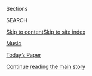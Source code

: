 <div id="app">

<div>

<div class="NYTAppHideMasthead css-zz1s19 e1suatyy0">

<div class="section css-ui9rw0 e1suatyy2">

<div class="css-11hrj97 er09x8g0">

<div class="css-6n7j50">

</div>

<span class="css-1dv1kvn">Sections</span>

<div class="css-10488qs">

<span class="css-1dv1kvn">SEARCH</span>

</div>

[Skip to content](#site-content)[Skip to site
index](#site-index)

</div>

<div id="masthead-section-label" class="css-1fnb9ct eaxe0e00">

[Music](https://www.nytimes.com/section/arts/music)

</div>

<div class="css-10698na e1huz5gh0">

</div>

</div>

<div id="masthead-bar-one" class="section hasLinks css-15hmgas e1csuq9d3">

<div class="css-uqyvli e1csuq9d0">

</div>

<div class="css-1uqjmks e1csuq9d1">

</div>

<div class="css-9e9ivx">

[](https://myaccount.nytimes.com/auth/login?response_type=cookie&client_id=vi)

</div>

<div class="css-1bvtpon e1csuq9d2">

[Today’s Paper](https://www.nytimes.com/section/todayspaper)

</div>

</div>

</div>

</div>

<div data-aria-hidden="false">

<div id="site-content" data-role="main">

<div id="top-wrapper" class="css-15p45cc eaca97t0" type="top">

<div id="top-slug" class="css-19x0jxb eaca97t1" hidden="">

Advertisement

</div>

[Continue reading the main
story](#after-top)

<div class="ad top-wrapper" style="text-align:center;height:100%;display:block;min-height:90px">

<div id="top" class="place-ad" data-position="top" data-size-key="top">

</div>

</div>

<div id="after-top">

</div>

</div>

<div id="collection-music" class="section css-15h4p1b e9abtgs0">

<div class="css-1j21atc e1svk9qx1">

<div class="css-fmiefx e1svk9qx2">

<div class="css-1hk7r2m eu54l5x0">

<div id="sponsor-wrapper" class="css-7a1pgi eaca97t0" type="sponsor" hidden="">

<div id="sponsor-slug" class="css-1l4mleb eaca97t1" hidden="">

Supported by

</div>

[Continue reading the main
story](#after-sponsor)

<div id="sponsor" class="ad sponsor-wrapper" style="text-align:left;height:100%;display:block">

</div>

<div id="after-sponsor">

</div>

</div>

</div>

### <span class="css-hue6tr ezz4tcd1">[Arts](/section/arts)</span>

</div>

<div class="css-nfcc9b e1svk9qx3">

<div class="css-vl9dhg e1svk9qx5">

<div class="css-1nrhkj6 e1svk9qx6">

# Music

<div class="follow-button-placeholder" data-collection-id="">

</div>

</div>

</div>

</div>

</div>

<div class="css-4svvz1 ekkqrpp0">

<div id="collection-highlights-container" class="section css-18l1u7x e46isfb1">

<div class="css-gfgt40 ekkqrpp1">

## Highlights

1.  ![<span class="css-1nk1g0h e1oaj3zl2"><span class="css-1dv1kvn">Credit</span>Andrew
    White/Parkwood Entertainment and Disney +, via Associated
    Press</span>](https://static01.nyt.com/images/2020/07/31/arts/31beyonce7/31beyonce7-videoLarge.jpg)
    
    <div class="css-10wtrbd">
    
    <div class="css-1dqkjed">
    
    [![](https://static01.nyt.com/images/2020/07/31/arts/31beyonce7/31beyonce7-thumbStandard.jpg)](/2020/07/31/arts/music/beyonce-black-is-king.html)
    
    </div>
    
    ## [Beyoncé’s ‘Black Is King’: Let’s Discuss](/2020/07/31/arts/music/beyonce-black-is-king.html)
    
    Six critics on the visual album rooted in her “Lion King”-inspired
    record “The Gift,” a grand statement of African-diaspora pride and
    creative
    power.
    
    <span class="css-me3p27"></span><span class="css-1dydysp e4e4i5l3"></span><span class="css-9voj2j">By
    <span class="css-1baulvz" itemprop="name">Jason Farago</span>,
    <span class="css-1baulvz" itemprop="name">Vanessa Friedman</span>,
    <span class="css-1baulvz" itemprop="name">Gia Kourlas</span>,
    <span class="css-1baulvz" itemprop="name">Wesley Morris</span>,
    <span class="css-1baulvz" itemprop="name">Jon Pareles</span> and
    <span class="css-1baulvz last-byline" itemprop="name">Salamishah
    Tillet</span></span>
    
    </div>

2.  ![<span class="css-1nk1g0h e1oaj3zl2"><span class="css-1dv1kvn">Credit</span>Blank
    Generation
    LLC</span>](https://static01.nyt.com/images/2020/08/02/arts/02blank-gen1/02blank-gen1-videoLarge.jpg)
    
    <div class="css-10wtrbd">
    
    <div class="css-1dqkjed">
    
    [![](https://static01.nyt.com/images/2020/08/02/arts/02blank-gen1/02blank-gen1-thumbStandard.jpg)](/2020/07/30/movies/blank-generation-amos-poe.html)
    
    </div>
    
    ## [His Film Is a Punk Classic, but the Credits Now Roll Without Him](/2020/07/30/movies/blank-generation-amos-poe.html)
    
    Amos Poe lost control of his documentary about the music scene that
    spawned artists like Blondie and Talking Heads after a dispute with
    Ivan Kral, the guitarist who made the movie with
    him.
    
    <span class="css-me3p27"></span><span class="css-1dydysp e4e4i5l3"></span><span class="css-9voj2j">By
    <span class="css-1baulvz last-byline" itemprop="name">Cara
    Buckley</span></span>
    
    </div>

3.  1.  ![<span class="css-1nk1g0h e1oaj3zl2"><span class="css-1dv1kvn">Credit</span>Monika
        Rittershaus/Salzburger
        Festspiele</span>](https://static01.nyt.com/images/2020/08/02/arts/02Salzburg-preview-1/merlin_174868050_10b64ef7-0f15-43b1-8024-0197fd429525-videoLarge.jpg)
        
        <div class="css-10wtrbd">
        
        ## [Opera Goes On in Salzburg, With Lots and Lots of Testing](/2020/07/31/arts/music/salzburg-festival-coronavirus-cosi.html)
        
        <div class="css-ajkwsy">
        
        [![](https://static01.nyt.com/images/2020/08/02/arts/02Salzburg-preview-1/02Salzburg-preview-1-thumbStandard.jpg)](/2020/07/31/arts/music/salzburg-festival-coronavirus-cosi.html)
        
        </div>
        
        The Salzburg Festival is unfolding its abbreviated centennial
        season with an elaborate coronavirus protection
        plan.
        
        <span class="css-me3p27"></span><span class="css-1dydysp e4e4i5l3"></span><span class="css-9voj2j">By
        <span class="css-1baulvz last-byline" itemprop="name">Ben
        Miller</span></span>
        
        </div>
    
    2.  ![<span class="css-1nk1g0h e1oaj3zl2"><span class="css-1dv1kvn">Credit</span></span>](https://static01.nyt.com/images/2020/07/02/arts/music/DOAS-phoebe-onsite/DOAS-phoebe-onsite-videoLarge-v2.jpg)
        
        <div class="css-10wtrbd">
        
        ### Diary of a Song
        
        ## [How Phoebe Bridgers (Begrudgingly) Writes a Rock Song](/2020/07/30/arts/music/phoebe-bridgers-kyoto.html)
        
        <div class="css-ajkwsy">
        
        [![](https://static01.nyt.com/images/2020/07/02/arts/music/DOAS-phoebe-onsite/DOAS-phoebe-onsite-thumbStandard.jpg)](/2020/07/30/arts/music/phoebe-bridgers-kyoto.html)
        
        </div>
        
        The singer and songwriter prefers a ballad. But collaborators
        yanked her out of her comfort zone for “Kyoto,” a breakout from
        her latest acclaimed album. Here’s how she made
        it.
        
        <span class="css-me3p27"></span><span class="css-1dydysp e4e4i5l3"></span><span class="css-9voj2j">By
        <span class="css-1baulvz last-byline" itemprop="name">Joe
        Coscarelli</span></span>
        
        </div>

</div>

</div>

<div id="mid1-wrapper" class="css-1mn4oms eaca97t0" type="rank">

<div id="mid1-slug" class="css-1tag3rd eaca97t1">

Advertisement

</div>

[Continue reading the main
story](#after-mid1)

<div id="mid1" class="ad mid1-wrapper" style="text-align:center;height:100%;display:block">

</div>

<div id="after-mid1">

</div>

</div>

<div class="section 5-band css-jhqenn ep7jkp60">

## [Classical Music](/spotlight/classical-music-reviews)

[More in Classical Music
    »](/spotlight/classical-music-reviews)

1.  ![<span class="css-1hhnwbi e1oaj3zl2"><span class="css-1dv1kvn">Credit</span>Travis
    Matthews</span>](https://static01.nyt.com/images/2020/07/30/arts/30wkd-arts-roundup-pop/30wkd-arts-roundup-pop-videoLarge-v2.jpg)
    
    <div class="css-10wtrbd">
    
    ## [7 Things to Do This Weekend](/2020/07/30/arts/things-to-do-weekend-coronavirus.html)
    
    How can you get your cultural fix when many arts institutions remain
    closed? Our writers offer suggestions for what to listen to and
    watch.
    
    <span class="css-me3p27"></span>
    
    </div>

2.  ![<span class="css-1hhnwbi e1oaj3zl2"><span class="css-1dv1kvn">Credit</span>Justin
    T. Gellerson for The New York
    Times</span>](https://static01.nyt.com/images/2020/07/30/fashion/30WITH-RENEEFLEMING-1/30WITH-RENEEFLEMING-1-videoLarge-v2.jpg)
    
    <div class="css-10wtrbd">
    
    ## [Renée Fleming, Songbird in Seclusion](/2020/07/30/style/maureen-dowd-renee-fleming.html)
    
    America’s top soprano will return to the Met stage in 2022, starring
    in a new opera based on “The Hours,” by Michael
    Cunningham.
    
    <span class="css-me3p27"></span><span class="css-1dydysp e4e4i5l3"></span><span class="css-9voj2j">By
    <span class="css-1baulvz last-byline" itemprop="name">Maureen
    Dowd</span></span>
    
    </div>

3.  ![<span class="css-1hhnwbi e1oaj3zl2"><span class="css-1dv1kvn">Credit</span>Sabrina
    Santiago for The New York
    Times</span>](https://static01.nyt.com/images/2020/08/02/arts/02recently-viewed/02recently-viewed-videoLarge.jpg)
    
    <div class="css-10wtrbd">
    
    ## [Angel Blue’s Weekend: Watching ‘Porgy and Bess’ and Keeping the Faith](/2020/07/28/arts/music/angel-blue-favorites.html)
    
    The soprano is taking her version of a breather as she coaches
    students, hosts a web talk show and savors time with her
    family.
    
    <span class="css-me3p27"></span><span class="css-1dydysp e4e4i5l3"></span><span class="css-9voj2j">By
    <span class="css-1baulvz last-byline" itemprop="name">Kathryn
    Shattuck</span></span>
    
    </div>

4.  ![<span class="css-1hhnwbi e1oaj3zl2"><span class="css-1dv1kvn">Credit</span>Scott
    Dudelson/Getty
    Images</span>](https://static01.nyt.com/images/2020/07/29/arts/28silkroad-1/merlin_167834013_bb1938c2-53d3-488e-8433-37fe40396d86-videoLarge.jpg)
    
    <div class="css-10wtrbd">
    
    ## [Rhiannon Giddens to Lead Silkroad’s Musical Explorations](/2020/07/28/arts/music/rhiannon-giddens-silkroad.html)
    
    A folk virtuoso will be the artistic director of the cross-cultural
    exchange organization founded by Yo-Yo
    Ma.
    
    <span class="css-me3p27"></span><span class="css-1dydysp e4e4i5l3"></span><span class="css-9voj2j">By
    <span class="css-1baulvz last-byline" itemprop="name">Zachary
    Woolfe</span></span>
    
    </div>

5.  ![<span class="css-1hhnwbi e1oaj3zl2"><span class="css-1dv1kvn">Credit</span>Odd
    Andersen/Agence France-Presse, via Getty
    Images</span>](https://static01.nyt.com/images/2020/07/25/arts/24barenboim-1/24barenboim-1-videoLarge-v2.jpg)
    
    <div class="css-10wtrbd">
    
    ## [Barenboim and Elgar: A Musical Love Story Continues](/2020/07/24/arts/music/barenboim-elgar.html)
    
    A fifth album in Daniel Barenboim’s Elgar cycle with the
    Staatskapelle Berlin comes out on
    Friday.
    
    <span class="css-me3p27"></span><span class="css-1dydysp e4e4i5l3"></span><span class="css-9voj2j">By
    <span class="css-1baulvz last-byline" itemprop="name">David
    Allen</span></span>
    
    </div>

</div>

</div>

<div class="css-185go5a e1o5byef0">

<div class="css-15cbhtu">

  - [Latest](#stream-panel)
  - <span class="css-6n7j50">Search</span>
    <div class="control">
    <div class="label-container css-1dv1kvn">
    Search
    </div>
    <div class="css-wm4t3d">
    **<span id="clear-search-input" class="css-1dv1kvn">Clear this text
    input</span>
    </div>
    </div>
    <span class="css-1iovbfw"></span>

<div id="stream-panel" class="section css-8msx5b e1jz0cab1">

<div class="css-13mho3u">

1.  
    
    <div class="css-1cp3ece">
    
    <div class="css-1l4spti">
    
    [](/2020/07/31/arts/music/malik-b-dead.html)
    
    <div class="css-79elbk">
    
    ![](https://static01.nyt.com/images/2020/08/02/obituaries/02malik-obit/31malik-sub-thumbWide.jpg?quality=75&auto=webp&disable=upscale)
    
    </div>
    
    ## Malik B., Longtime Member of the Roots, Is Dead at 47
    
    He brought his understatedly gritty lyrics and cadence to the band
    during its formative years. After he went solo, he dropped in on a
    few Roots albums.
    
    <div class="css-1nqbnmb ea5icrr0">
    
    By <span class="css-1n7hynb">Julia
    Carmel</span>
    
    </div>
    
    </div>
    
    <div class="css-1lc2l26 e1xfvim33">
    
    </div>
    
    </div>

2.  
    
    <div class="css-1cp3ece">
    
    <div class="css-1l4spti">
    
    [](/2020/07/31/arts/music/playlist-billie-eilish-snakehips-a-boogie.html)
    
    <div class="css-79elbk">
    
    ![](https://static01.nyt.com/images/2020/07/31/arts/31playlist/31playlist-thumbWide.jpg?quality=75&auto=webp&disable=upscale)
    
    </div>
    
    ### <span class="css-m70j1g">The Playlist</span>
    
    ## Billie Eilish’s Isolation Awakening, and 8 More New Songs
    
    Hear tracks by Laura Veirs, A.G. Cook, Bill Frisell and others.
    
    <div class="css-1nqbnmb ea5icrr0">
    
    By <span class="css-1n7hynb">Jon Pareles, Jon Caramanica
    <span>and</span> Giovanni
    Russonello</span>
    
    </div>
    
    </div>
    
    <div class="css-1lc2l26 e1xfvim33">
    
    </div>
    
    </div>

3.  
    
    <div class="css-1cp3ece">
    
    <div class="css-1l4spti">
    
    [](/article/dominic-fike-at-first.html)
    
    <div class="css-79elbk">
    
    ![](https://static01.nyt.com/images/2020/08/07/universal/07nytpresents-dominicfike/07nytpresents-dominicfike-thumbWide.jpg?quality=75&auto=webp&disable=upscale)
    
    </div>
    
    ## ‘Are You Up on Dominic Fike Yet?’
    
    The singer-songwriter-rapper’s new album, “What Could Possibly Go
    Wrong,” drops on Friday. Watch how he landed a multimillion-dollar
    record deal, a world tour and the arena-size expectations of the
    pop-music industry in a new Times documentary on FX and
    Hulu.
    
    <div class="css-1nqbnmb ea5icrr0">
    
    </div>
    
    </div>
    
    <div class="css-1lc2l26 e1xfvim33">
    
    </div>
    
    </div>

4.  
    
    <div class="css-1cp3ece">
    
    <div class="css-1l4spti">
    
    [](/2020/07/30/arts/music/beyonce-black-is-king.html)
    
    <div class="css-79elbk">
    
    ![](https://static01.nyt.com/images/2020/07/30/arts/30beyonce-walkup/30beyonce-walkup-thumbWide.jpg?quality=75&auto=webp&disable=upscale)
    
    </div>
    
    ## Beyoncé’s ‘Black Is King’ Is No Secret, but Still Comes With Mystery
    
    Her latest project is her first with Disney+: a visual album
    connected to the music she oversaw for the “Lion King” remake. And
    as usual, she’s captured fans’ attention by saying little.
    
    <div class="css-1nqbnmb ea5icrr0">
    
    By <span class="css-1n7hynb">Ben
    Sisario</span>
    
    </div>
    
    </div>
    
    <div class="css-1lc2l26 e1xfvim33">
    
    </div>
    
    </div>

5.  
    
    <div class="css-1cp3ece">
    
    <div class="css-1l4spti">
    
    [](/2020/07/30/arts/music/hagia-sophia-acoustics-music.html)
    
    <div class="css-79elbk">
    
    ![](https://static01.nyt.com/images/2020/08/01/arts/31hagia-1/31hagia-1-thumbWide.jpg?quality=75&auto=webp&disable=upscale)
    
    </div>
    
    ## How a Historian Stuffed Hagia Sophia’s Sound Into a Studio
    
    Bissera Pentcheva used virtual acoustics to bring Istanbul to
    California and reconstruct the sonic world of Byzantine cathedral
    music.
    
    <div class="css-1nqbnmb ea5icrr0">
    
    By <span class="css-1n7hynb">Corinna da
    Fonseca-Wollheim</span>
    
    </div>
    
    </div>
    
    <div class="css-1lc2l26 e1xfvim33">
    
    </div>
    
    </div>

6.  
    
    <div class="css-1cp3ece">
    
    <div class="css-1l4spti">
    
    [](/2020/07/30/theater/theater-classes-at-home.html)
    
    <div class="css-79elbk">
    
    ![](https://static01.nyt.com/images/2020/07/31/arts/31Theater-Skils-Illo/31Theater-Skils-Illo-thumbWide.jpg?quality=75&auto=webp&disable=upscale)
    
    </div>
    
    ## How I Spent My Summer Vacation: Singing, Dancing, Knife Fighting
    
    When actor training migrated online, our reporter gave herself two
    weeks to learn as many theater skills — and knife skills — as she
    could.
    
    <div class="css-1nqbnmb ea5icrr0">
    
    By <span class="css-1n7hynb">Alexis
    Soloski</span>
    
    </div>
    
    </div>
    
    <div class="css-1lc2l26 e1xfvim33">
    
    </div>
    
    </div>

7.  
    
    <div class="css-1cp3ece">
    
    <div class="css-1l4spti">
    
    [](/2020/07/30/nyregion/coronavirus-beatles-nyc.html)
    
    <div class="css-79elbk">
    
    ![](https://static01.nyt.com/images/2020/08/01/nyregion/01nyrooftop-02/01nyrooftop-02-thumbWide.jpg?quality=75&auto=webp&disable=upscale)
    
    </div>
    
    ## New York Love Story: The Submarine Officer and the Beatles Cover Band
    
    A Columbia grad student, new to the city, lost his lease. So he
    organized the perfect send-off.
    
    <div class="css-1nqbnmb ea5icrr0">
    
    By <span class="css-1n7hynb">Alex
    Vadukul</span>
    
    </div>
    
    </div>
    
    <div class="css-1lc2l26 e1xfvim33">
    
    </div>
    
    </div>

8.  
    
    <div class="css-1cp3ece">
    
    <div class="css-1l4spti">
    
    [](/video/arts/music/100000007258359/phoebe-bridgers-kyoto.html)
    
    <div class="css-79elbk">
    
    ![](https://static01.nyt.com/images/2020/07/02/arts/music/DOAS-phoebe-onsite/DOAS-phoebe-onsite-thumbWide-v2.jpg?quality=75&auto=webp&disable=upscale)
    
    </div>
    
    ### <span class="css-hue6tr ezz4tcd1">Times</span><span class="css-1a54gqt">Video</span>
    
    ## How to Convince Phoebe Bridgers to Write a Rock Song
    
    The 25-year-old singer and songwriter shows us how “Kyoto”
    transformed from a ballad into a rock song over months, combining a
    stray lyric, a bare-bones voice memo from tour and shared memories
    of childhood.
    
    <div class="css-1nqbnmb ea5icrr0">
    
    By <span class="css-1n7hynb">Joe Coscarelli, Alexandra Eaton,
    Antonio de Luca, Alicia DeSantis, Will Lloyd <span>and</span> Kaisha
    Murzamadiyeva</span>
    
    </div>
    
    </div>
    
    <div class="css-1lc2l26 e1xfvim33">
    
    </div>
    
    </div>

9.  
    
    <div class="css-1cp3ece">
    
    <div class="css-1l4spti">
    
    [](/2020/07/29/movies/gordon-lightfoot-if-you-could-read-my-mind-review.html)
    
    <div class="css-79elbk">
    
    ![](https://static01.nyt.com/images/2020/07/29/arts/29gordonlightfoot/merlin_174879573_c53b1772-9037-4f2b-9182-86573792585d-thumbWide.jpg?quality=75&auto=webp&disable=upscale)
    
    </div>
    
    ## ‘Gordon Lightfoot: If You Could Read My Mind’ Review: A Troubadour Looks Back
    
    The singer-songwriter, now 81, is frank about his own work and
    refreshingly open to today’s music.
    
    <div class="css-1nqbnmb ea5icrr0">
    
    By <span class="css-1n7hynb">Glenn
    Kenny</span>
    
    </div>
    
    </div>
    
    <div class="css-1lc2l26 e1xfvim33">
    
    </div>
    
    </div>

10. 
    
    <div class="css-1cp3ece">
    
    <div class="css-1l4spti">
    
    [](/2020/07/29/arts/music/the-go-gos-documentary.html)
    
    <div class="css-79elbk">
    
    ![](https://static01.nyt.com/images/2020/07/31/arts/30go-gos/30go-gos-thumbWide.jpg?quality=75&auto=webp&disable=upscale)
    
    </div>
    
    ## The Go-Go’s Made History 38 Years Ago. There’s Still More to Their Story.
    
    A new documentary about the Los Angeles band explores the punk roots
    that came before its pop sheen, and the power dynamics that led to
    its split.
    
    <div class="css-1nqbnmb ea5icrr0">
    
    By <span class="css-1n7hynb">Lindsay Zoladz</span>
    
    </div>
    
    </div>
    
    <div class="css-1lc2l26 e1xfvim33">
    
    </div>
    
    </div>

<div class="css-13mho3u">

<div class="css-1t62hi8">

<div class="css-1stvaey">

Show
More

<div>

<div style="border:0;clip:rect(0 0 0 0);height:1px;margin:-1px;overflow:hidden;white-space:nowrap;padding:0;width:1px;position:absolute" data-role="log" data-aria-live="assertive">

</div>

<div style="border:0;clip:rect(0 0 0 0);height:1px;margin:-1px;overflow:hidden;white-space:nowrap;padding:0;width:1px;position:absolute" data-role="log" data-aria-live="assertive">

</div>

<div style="border:0;clip:rect(0 0 0 0);height:1px;margin:-1px;overflow:hidden;white-space:nowrap;padding:0;width:1px;position:absolute" data-role="log" data-aria-live="polite">

</div>

<div style="border:0;clip:rect(0 0 0 0);height:1px;margin:-1px;overflow:hidden;white-space:nowrap;padding:0;width:1px;position:absolute" data-role="log" data-aria-live="polite">

</div>

</div>

</div>

</div>

</div>

</div>

<div class="css-g6hk37 supplemental">

<div id="mid2-wrapper" class="css-10wkyv7 eaca97t0" type="lede">

<div id="mid2-slug" class="css-1tag3rd eaca97t1">

Advertisement

</div>

[Continue reading the main
story](#after-mid2)

<div id="mid2" class="ad mid2-wrapper" style="text-align:center;height:100%;display:block;min-height:250px">

</div>

<div id="after-mid2">

</div>

</div>

## Sign Up for the Louder Newsletter

<div class="css-hftqp3">

![Louder](https://static01.nyt.com/marketing/images/newsletter/louder/music_75.jpg)
Every week, stay on top of the latest in pop and jazz with reviews,
interviews, podcasts and more from The New York Times music critics.

</div>

[SIGN UP](/newsletters/signup/MS)

<div id="mktg-wrapper" class="css-oxle51 eaca97t0" type="mktg">

<div id="mktg-slug" class="css-1tag3rd eaca97t1">

Advertisement

</div>

[Continue reading the main
story](#after-mktg)

<div id="mktg" class="ad mktg-wrapper" style="text-align:center;height:100%;display:block">

</div>

<div id="after-mktg">

</div>

</div>

<div class="css-hftqp3 music-supplemental-promo">

[Music
    Popcast](http://www.nytimes.com/column/popcast-pop-music-podcast)

</div>

## Follow Us

<div class="module-body">

  - [**<span data-aria-hidden="true">@JonPareles</span><span class="css-1dv1kvn">twitter
    page for
    @JonPareles</span>](https://twitter.com/JonPareles)
  - [**<span data-aria-hidden="true">@joncaramanica</span><span class="css-1dv1kvn">twitter
    page for
    @joncaramanica</span>](https://twitter.com/joncaramanica)
  - [**<span data-aria-hidden="true">@TommasiniNYT</span><span class="css-1dv1kvn">twitter
    page for
    @TommasiniNYT</span>](https://twitter.com/TommasiniNYT)
  - [**<span data-aria-hidden="true">@zwoolfe</span><span class="css-1dv1kvn">twitter
    page for
    @zwoolfe</span>](https://twitter.com/zwoolfe)
  - [**<span data-aria-hidden="true">@joshbarone</span><span class="css-1dv1kvn">twitter
    page for
    @joshbarone</span>](https://twitter.com/joshbarone)
  - [**<span data-aria-hidden="true">@joecoscarelli</span><span class="css-1dv1kvn">twitter
    page for
    @joecoscarelli</span>](https://twitter.com/joecoscarelli)
  - [**<span data-aria-hidden="true">@sisario</span><span class="css-1dv1kvn">twitter
    page for
    @sisario</span>](https://twitter.com/sisario)
  - [**<span data-aria-hidden="true">@coopnytimes</span><span class="css-1dv1kvn">twitter
    page for
    @coopnytimes</span>](https://twitter.com/coopnytimes)
  - [**<span data-aria-hidden="true">@nytimesarts</span><span class="css-1dv1kvn">twitter
    page for @nytimesarts</span>](https://twitter.com/nytimesarts)

</div>

</div>

</div>

</div>

</div>

</div>

</div>

## Site Index

<div>

</div>

## Site Information Navigation

  - [© <span>2020</span> <span>The New York Times
    Company</span>](https://help.nytimes.com/hc/en-us/articles/115014792127-Copyright-notice)

<!-- end list -->

  - [NYTCo](https://www.nytco.com/)
  - [Contact
    Us](https://help.nytimes.com/hc/en-us/articles/115015385887-Contact-Us)
  - [Work with us](https://www.nytco.com/careers/)
  - [Advertise](https://nytmediakit.com/)
  - [T Brand Studio](http://www.tbrandstudio.com/)
  - [Your Ad
    Choices](https://www.nytimes.com/privacy/cookie-policy#how-do-i-manage-trackers)
  - [Privacy](https://www.nytimes.com/privacy)
  - [Terms of
    Service](https://help.nytimes.com/hc/en-us/articles/115014893428-Terms-of-service)
  - [Terms of
    Sale](https://help.nytimes.com/hc/en-us/articles/115014893968-Terms-of-sale)
  - [Site
    Map](https://spiderbites.nytimes.com)
  - [Help](https://help.nytimes.com/hc/en-us)
  - [Subscriptions](https://www.nytimes.com/subscription?campaignId=37WXW)

</div>

</div>
